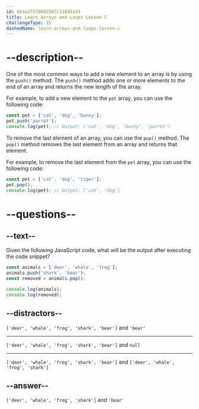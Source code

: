 ```yaml
---
id: 661e27578602567c118451d3
title: Learn Arrays and Loops Lesson C
challengeType: 15
dashedName: learn-arrays-and-loops-lesson-c
---
```

# --description--

One of the most common ways to add a new element to an array is by using the `push()` method. The `push()` method adds one or more elements to the end of an array and returns the new length of the array.

For example, to add a new element to the `pet` array, you can use the following code:

```javascript
const pet = ['cat', 'dog', 'bunny'];
pet.push('parrot');
console.log(pet); // Output: ['cat', 'dog', 'bunny', 'parrot']
```

To remove the last element of an array, you can use the `pop()` method. The `pop()` method removes the last element from an array and returns that element.

For example, to remove the last element from the `pet` array, you can use the following code:

```javascript
const pet = ['cat', 'dog', 'tiger'];
pet.pop();
console.log(pet); // Output: ['cat', 'dog']
```


# --questions--

## --text--

Given the following JavaScript code, what will be the output after executing the code snippet?

```javascript
const animals = ['deer', 'whale', 'frog'];
animals.push('shark', 'bear');
const removed = animals.pop();

console.log(animals);
console.log(removed);
```

## --distractors--

`['deer', 'whale', 'frog', 'shark', 'bear']` and `'bear'`

---

`['deer', 'whale', 'frog', 'shark', 'bear']` and `null`

---

`['deer', 'whale', 'frog', 'shark', 'bear']` and `['deer', 'whale', 'frog', 'shark']`

## --answer--

`['deer', 'whale', 'frog', 'shark']` and `'bear'`

